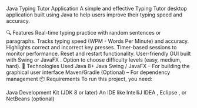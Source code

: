 
Java Typing Tutor Application
A simple and effective Typing Tutor desktop application built using Java to help users improve their typing speed and accuracy.

🔍 Features
Real-time typing practice with random sentences or paragraphs.
Tracks typing speed (WPM - Words Per Minute) and accuracy.
Highlights correct and incorrect key presses.
Timer-based sessions to monitor performance.
Reset and restart functionality.
User-friendly GUI built with Swing or JavaFX .
Option to choose difficulty levels (easy, medium, hard).
🧰 Technologies Used
Java 8+
Java Swing / JavaFX – For building the graphical user interface
Maven/Gradle (Optional) – For dependency management
📦 Requirements
To run this project, you need:

Java Development Kit (JDK 8 or later)
An IDE like IntelliJ IDEA , Eclipse , or NetBeans (optional)
